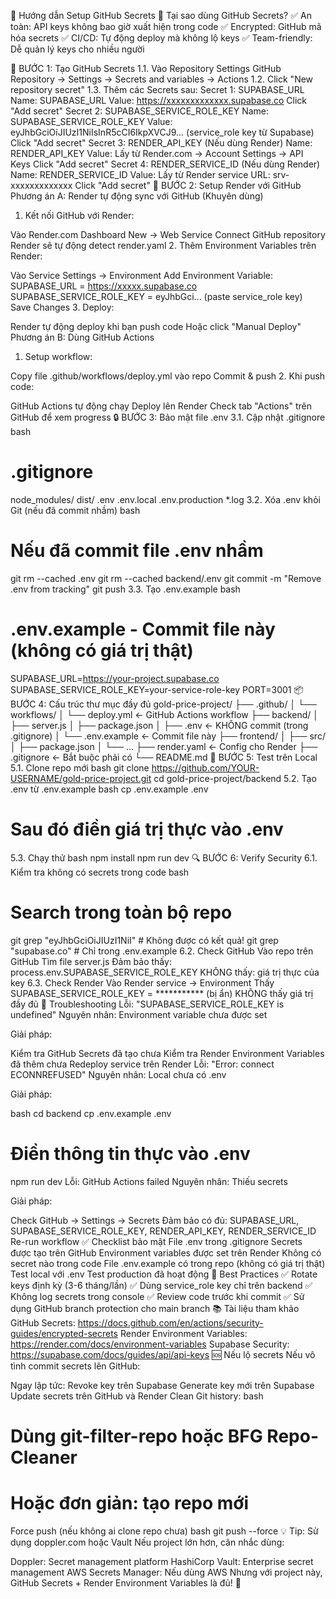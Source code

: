 🔐 Hướng dẫn Setup GitHub Secrets
📝 Tại sao dùng GitHub Secrets?
✅ An toàn: API keys không bao giờ xuất hiện trong code ✅ Encrypted: GitHub mã hóa secrets ✅ CI/CD: Tự động deploy mà không lộ keys ✅ Team-friendly: Dễ quản lý keys cho nhiều người

🔧 BƯỚC 1: Tạo GitHub Secrets
1.1. Vào Repository Settings
GitHub Repository → Settings → Secrets and variables → Actions
1.2. Click "New repository secret"
1.3. Thêm các Secrets sau:
Secret 1: SUPABASE_URL
Name: SUPABASE_URL
Value: https://xxxxxxxxxxxxx.supabase.co
Click "Add secret"
Secret 2: SUPABASE_SERVICE_ROLE_KEY
Name: SUPABASE_SERVICE_ROLE_KEY
Value: eyJhbGciOiJIUzI1NiIsInR5cCI6IkpXVCJ9... (service_role key từ Supabase)
Click "Add secret"
Secret 3: RENDER_API_KEY (Nếu dùng Render)
Name: RENDER_API_KEY
Value: Lấy từ Render.com → Account Settings → API Keys
Click "Add secret"
Secret 4: RENDER_SERVICE_ID (Nếu dùng Render)
Name: RENDER_SERVICE_ID
Value: Lấy từ Render service URL: srv-xxxxxxxxxxxxx
Click "Add secret"
🚀 BƯỚC 2: Setup Render với GitHub
Phương án A: Render tự động sync với GitHub (Khuyên dùng)
1. Kết nối GitHub với Render:

Vào Render.com Dashboard
New → Web Service
Connect GitHub repository
Render sẽ tự động detect render.yaml
2. Thêm Environment Variables trên Render:

Vào Service Settings → Environment
Add Environment Variable:
SUPABASE_URL = https://xxxxx.supabase.co
SUPABASE_SERVICE_ROLE_KEY = eyJhbGci... (paste service_role key)
Save Changes
3. Deploy:

Render tự động deploy khi bạn push code
Hoặc click "Manual Deploy"
Phương án B: Dùng GitHub Actions
1. Setup workflow:

Copy file .github/workflows/deploy.yml vào repo
Commit & push
2. Khi push code:

GitHub Actions tự động chạy
Deploy lên Render
Check tab "Actions" trên GitHub để xem progress
🔒 BƯỚC 3: Bảo mật file .env
3.1. Cập nhật .gitignore
bash
# .gitignore
node_modules/
dist/
.env
.env.local
.env.production
*.log
3.2. Xóa .env khỏi Git (nếu đã commit nhầm)
bash
# Nếu đã commit file .env nhầm
git rm --cached .env
git rm --cached backend/.env
git commit -m "Remove .env from tracking"
git push
3.3. Tạo .env.example
bash
# .env.example - Commit file này (không có giá trị thật)
SUPABASE_URL=https://your-project.supabase.co
SUPABASE_SERVICE_ROLE_KEY=your-service-role-key
PORT=3001
📦 BƯỚC 4: Cấu trúc thư mục đầy đủ
gold-price-project/
├── .github/
│   └── workflows/
│       └── deploy.yml          ← GitHub Actions workflow
├── backend/
│   ├── server.js
│   ├── package.json
│   ├── .env                    ← KHÔNG commit (trong .gitignore)
│   └── .env.example            ← Commit file này
├── frontend/
│   ├── src/
│   ├── package.json
│   └── ...
├── render.yaml                 ← Config cho Render
├── .gitignore                  ← Bắt buộc phải có
└── README.md
🧪 BƯỚC 5: Test trên Local
5.1. Clone repo mới
bash
git clone https://github.com/YOUR-USERNAME/gold-price-project.git
cd gold-price-project/backend
5.2. Tạo .env từ .env.example
bash
cp .env.example .env
# Sau đó điền giá trị thực vào .env
5.3. Chạy thử
bash
npm install
npm run dev
🔍 BƯỚC 6: Verify Security
6.1. Kiểm tra không có secrets trong code
bash
# Search trong toàn bộ repo
git grep "eyJhbGciOiJIUzI1NiI"  # Không được có kết quả!
git grep "supabase.co"          # Chỉ trong .env.example
6.2. Check GitHub
Vào repo trên GitHub
Tìm file server.js
Đảm bảo thấy: process.env.SUPABASE_SERVICE_ROLE_KEY
KHÔNG thấy: giá trị thực của key
6.3. Check Render
Vào Render service → Environment
Thấy SUPABASE_SERVICE_ROLE_KEY = *********** (bị ẩn)
KHÔNG thấy giá trị đầy đủ
🚨 Troubleshooting
Lỗi: "SUPABASE_SERVICE_ROLE_KEY is undefined"
Nguyên nhân: Environment variable chưa được set

Giải pháp:

Kiểm tra GitHub Secrets đã tạo chưa
Kiểm tra Render Environment Variables đã thêm chưa
Redeploy service trên Render
Lỗi: "Error: connect ECONNREFUSED"
Nguyên nhân: Local chưa có .env

Giải pháp:

bash
cd backend
cp .env.example .env
# Điền thông tin thực vào .env
npm run dev
Lỗi: GitHub Actions failed
Nguyên nhân: Thiếu secrets

Giải pháp:

Check GitHub → Settings → Secrets
Đảm bảo có đủ: SUPABASE_URL, SUPABASE_SERVICE_ROLE_KEY, RENDER_API_KEY, RENDER_SERVICE_ID
Re-run workflow
✅ Checklist bảo mật
 File .env trong .gitignore
 Secrets được tạo trên GitHub
 Environment variables được set trên Render
 Không có secret nào trong code
 File .env.example có trong repo (không có giá trị thật)
 Test local với .env
 Test production đã hoạt động
🎯 Best Practices
✅ Rotate keys định kỳ (3-6 tháng/lần)
✅ Dùng service_role key chỉ trên backend
✅ Không log secrets trong console
✅ Review code trước khi commit
✅ Sử dụng GitHub branch protection cho main branch
📚 Tài liệu tham khảo
GitHub Secrets: https://docs.github.com/en/actions/security-guides/encrypted-secrets
Render Environment Variables: https://render.com/docs/environment-variables
Supabase Security: https://supabase.com/docs/guides/api/api-keys
🆘 Nếu lộ secrets
Nếu vô tình commit secrets lên GitHub:

Ngay lập tức: Revoke key trên Supabase
Generate key mới trên Supabase
Update secrets trên GitHub và Render
Clean Git history:
bash
# Dùng git-filter-repo hoặc BFG Repo-Cleaner
# Hoặc đơn giản: tạo repo mới
Force push (nếu không ai clone repo chưa)
bash
git push --force
💡 Tip: Sử dụng doppler.com hoặc Vault
Nếu project lớn hơn, cân nhắc dùng:

Doppler: Secret management platform
HashiCorp Vault: Enterprise secret management
AWS Secrets Manager: Nếu dùng AWS
Nhưng với project này, GitHub Secrets + Render Environment Variables là đủ! 🎉

